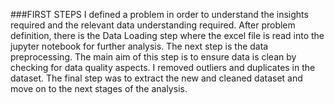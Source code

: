 ###FIRST STEPS
I defined a problem in order to understand the insights required and the relevant data understanding required.
After problem definition, there is the Data Loading step where the excel file is read into the jupyter notebook for further analysis.
The next step is the data preprocessing. The main aim of this step is to ensure data is clean by checking for data quality aspects.
I removed outliers and duplicates in the dataset.
The final step was to extract the new and cleaned dataset and move on to the next stages of the analysis.
